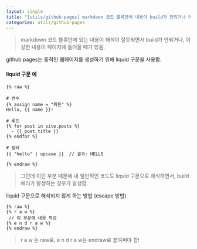 ```yaml
---
layout: single
title: "[utils/github-pages] markdown 코드 블록안에 내용이 build가 안되거나 이상하게 해석될 때 (feat. liquid 구문)"
categories: utils/github-pages
---
```


> markdown 코드 블록안에 있는 내용이 해석이 잘못되면서 build가 안되거나, 이상한 내용이 페이지에 들어올 때가 있음.

github pages는 동적인 웹페이지를 생성하기 위해 liquid 구문을 사용함.

#### liquid 구문 예

```
{% raw %}

# 변수
{% assign name = "뤼튼" %}
Hello, {{ name }}!

# 루프
{% for post in site.posts %}
  - {{ post.title }}
{% endfor %}

# 필터
{{ "hello" | upcase }}  // 결과: HELLO

{% endraw %}
```

> 그런데 이런 부분 때문에 내 일반적인 코드도 liquid 구문으로 해석하면서, build 에러가 발생하는 경우가 발생함.

liquid 구문으로 해석되지 않게 하는 방법 (escape 방법)

```
{% raw %}
{% r a w %}
 // 이 부분에 내용 작성
{% e n d r a w %}
{% endraw %}
```

> r a w 는 raw로, e n d r a w는 endraw로 붙여써야 함!
